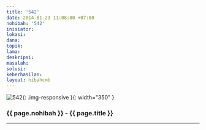 ```yaml
---
title: '542'
date: 2014-01-23 11:08:00 +07:00
nohibah: '542'
inisiator:
lokasi:
dana:
topik:
lama:
deskripsi:
masalah:
solusi:
keberhasilan:
layout: hibahcmb
---
```


![542](/static/img/hibahcmb/542.png){: .img-responsive }{: width="350" }

### {{ page.nohibah }} - {{ page.title }}

---
